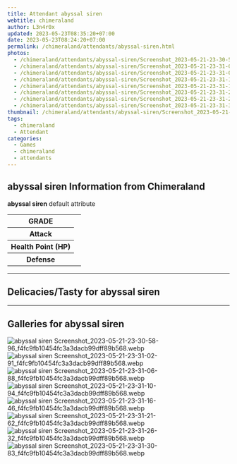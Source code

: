 ```yaml
---
title: Attendant abyssal siren
webtitle: chimeraland
author: L3n4r0x
updated: 2023-05-23T08:35:20+07:00
date: 2023-05-23T08:24:20+07:00
permalink: /chimeraland/attendants/abyssal-siren.html
photos:
  - /chimeraland/attendants/abyssal-siren/Screenshot_2023-05-21-23-30-58-96_f4fc9fb10454fc3a3dacb99dff89b568.webp
  - /chimeraland/attendants/abyssal-siren/Screenshot_2023-05-21-23-31-02-91_f4fc9fb10454fc3a3dacb99dff89b568.webp
  - /chimeraland/attendants/abyssal-siren/Screenshot_2023-05-21-23-31-06-88_f4fc9fb10454fc3a3dacb99dff89b568.webp
  - /chimeraland/attendants/abyssal-siren/Screenshot_2023-05-21-23-31-10-94_f4fc9fb10454fc3a3dacb99dff89b568.webp
  - /chimeraland/attendants/abyssal-siren/Screenshot_2023-05-21-23-31-16-46_f4fc9fb10454fc3a3dacb99dff89b568.webp
  - /chimeraland/attendants/abyssal-siren/Screenshot_2023-05-21-23-31-21-62_f4fc9fb10454fc3a3dacb99dff89b568.webp
  - /chimeraland/attendants/abyssal-siren/Screenshot_2023-05-21-23-31-26-32_f4fc9fb10454fc3a3dacb99dff89b568.webp
  - /chimeraland/attendants/abyssal-siren/Screenshot_2023-05-21-23-31-30-83_f4fc9fb10454fc3a3dacb99dff89b568.webp
thumbnail: /chimeraland/attendants/abyssal-siren/Screenshot_2023-05-21-23-30-58-96_f4fc9fb10454fc3a3dacb99dff89b568.webp
tags:
  - chimeraland
  - Attendant
categories:
  - Games
  - chimeraland
  - attendants
---
```


<section id="bootstrap-wrapper"><link rel="stylesheet" href="https://rawcdn.githack.com/dimaslanjaka/Web-Manajemen/0c3b5aa1813bd4abcd2c11bf3e37928b15c28664/css/bootstrap-5-3-0-alpha3-wrapper.css"/><h2 id="attribute">abyssal siren Information from Chimeraland</h2><p><b>abyssal siren</b> default attribute <table><tr><th>GRADE</th><td></td></tr><tr><th>Attack</th><td></td></tr><tr><th>Health Point (HP)</th><td></td></tr><tr><th>Defense</th><td></td></tr></table></p><hr/><h2 id="delicacies">Delicacies/Tasty for abyssal siren</h2><div class="bg-dark text-light"></div><hr/><div id="gallery"><h2>Galleries for abyssal siren</h2><div class="row"><div class="col-lg-6 col-12"><img src="/chimeraland/attendants/abyssal-siren/Screenshot_2023-05-21-23-30-58-96_f4fc9fb10454fc3a3dacb99dff89b568.webp" alt="abyssal siren Screenshot_2023-05-21-23-30-58-96_f4fc9fb10454fc3a3dacb99dff89b568.webp"/></div><div class="col-lg-6 col-12"><img src="/chimeraland/attendants/abyssal-siren/Screenshot_2023-05-21-23-31-02-91_f4fc9fb10454fc3a3dacb99dff89b568.webp" alt="abyssal siren Screenshot_2023-05-21-23-31-02-91_f4fc9fb10454fc3a3dacb99dff89b568.webp"/></div><div class="col-lg-6 col-12"><img src="/chimeraland/attendants/abyssal-siren/Screenshot_2023-05-21-23-31-06-88_f4fc9fb10454fc3a3dacb99dff89b568.webp" alt="abyssal siren Screenshot_2023-05-21-23-31-06-88_f4fc9fb10454fc3a3dacb99dff89b568.webp"/></div><div class="col-lg-6 col-12"><img src="/chimeraland/attendants/abyssal-siren/Screenshot_2023-05-21-23-31-10-94_f4fc9fb10454fc3a3dacb99dff89b568.webp" alt="abyssal siren Screenshot_2023-05-21-23-31-10-94_f4fc9fb10454fc3a3dacb99dff89b568.webp"/></div><div class="col-lg-6 col-12"><img src="/chimeraland/attendants/abyssal-siren/Screenshot_2023-05-21-23-31-16-46_f4fc9fb10454fc3a3dacb99dff89b568.webp" alt="abyssal siren Screenshot_2023-05-21-23-31-16-46_f4fc9fb10454fc3a3dacb99dff89b568.webp"/></div><div class="col-lg-6 col-12"><img src="/chimeraland/attendants/abyssal-siren/Screenshot_2023-05-21-23-31-21-62_f4fc9fb10454fc3a3dacb99dff89b568.webp" alt="abyssal siren Screenshot_2023-05-21-23-31-21-62_f4fc9fb10454fc3a3dacb99dff89b568.webp"/></div><div class="col-lg-6 col-12"><img src="/chimeraland/attendants/abyssal-siren/Screenshot_2023-05-21-23-31-26-32_f4fc9fb10454fc3a3dacb99dff89b568.webp" alt="abyssal siren Screenshot_2023-05-21-23-31-26-32_f4fc9fb10454fc3a3dacb99dff89b568.webp"/></div><div class="col-lg-6 col-12"><img src="/chimeraland/attendants/abyssal-siren/Screenshot_2023-05-21-23-31-30-83_f4fc9fb10454fc3a3dacb99dff89b568.webp" alt="abyssal siren Screenshot_2023-05-21-23-31-30-83_f4fc9fb10454fc3a3dacb99dff89b568.webp"/></div></div></div></section>